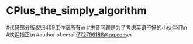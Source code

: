 # CPlus_the_simply_algorithm
#代码部分版权归409工作室所有\n
#拼音问题是为了考虑英语不好的小伙伴们\n
#欢迎指正\n
#author of email:772796186@qq.com\n
